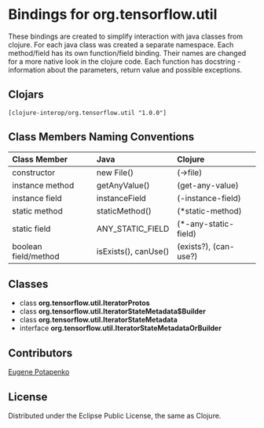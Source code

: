 # Bindings for org.tensorflow.util

These bindings are created to simplify interaction with java classes from clojure.
For each java class was created a separate namespace.
Each method/field has its own function/field binding.
Their names are changed for a more native look in the clojure code. Each function has docstring - information about the parameters, return value and possible exceptions.

## Clojars

```
[clojure-interop/org.tensorflow.util "1.0.0"]
```

## Class Members Naming Conventions

| Class Member | Java | Clojure |
|:--|:--|:--|
| constructor | new File() | (->file) |
| instance method | getAnyValue() | (get-any-value) |
| instance field | instanceField | (-instance-field) |
| static method | staticMethod() | (*static-method) |
| static field | ANY_STATIC_FIELD | (*-any-static-field) |
| boolean field/method | isExists(), canUse() | (exists?), (can-use?) |

## Classes

- class **org.tensorflow.util.IteratorProtos**
- class **org.tensorflow.util.IteratorStateMetadata$Builder**
- class **org.tensorflow.util.IteratorStateMetadata**
- interface **org.tensorflow.util.IteratorStateMetadataOrBuilder**

## Contributors

[Eugene Potapenko](https://github.com/potapenko/)

## License

Distributed under the Eclipse Public License, the same as Clojure.
